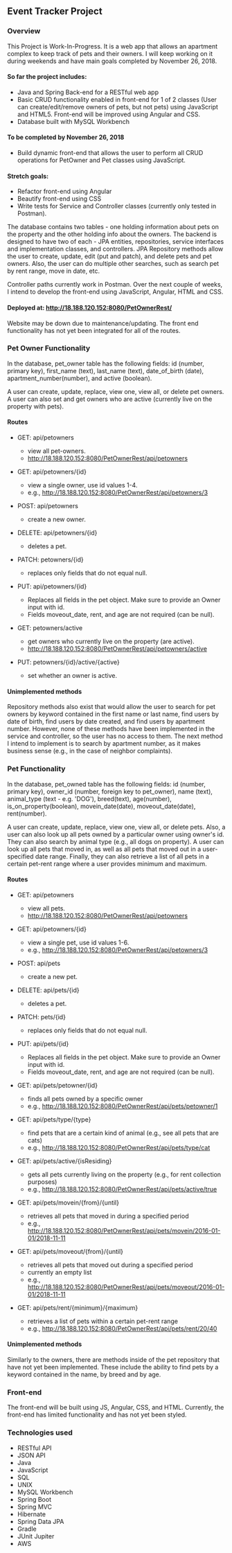 ## Event Tracker Project

### Overview
This Project is Work-In-Progress. It is a web app that allows an apartment complex to keep track of pets and their owners.
I will keep working on it during weekends and have main goals completed by November 26, 2018.

#### So far the project includes:
  * Java and Spring Back-end for a RESTful web app
  * Basic CRUD functionality enabled in front-end for 1 of 2 classes (User can create/edit/remove owners of pets, but not pets) using JavaScript and HTML5. Front-end will be improved using Angular and CSS.
  * Database built with MySQL Workbench

#### To be completed by November 26, 2018
  * Build dynamic front-end that allows the user to perform all CRUD operations for PetOwner and Pet classes using JavaScript.

#### Stretch goals:
  * Refactor front-end using Angular
  * Beautify front-end using CSS
  * Write tests for Service and Controller classes (currently only tested in Postman).


The database contains two tables - one holding information about pets on the property and the other holding info about the owners. The backend is designed to have two of each - JPA entities, repositories, service interfaces and implementation classes, and controllers.
JPA Repository methods allow the user to create, update, edit (put and patch), and delete pets and pet owners. Also, the user can do multiple other searches, such as search pet by rent range, move in date, etc.

Controller paths currently work in Postman. Over the next couple of weeks, I intend to develop the front-end using JavaScript, Angular, HTML and CSS.

#### Deployed at: http://18.188.120.152:8080/PetOwnerRest/
Website may be down due to maintenance/updating.
The front end functionality has not yet been integrated for all of the routes.

### Pet Owner Functionality
In the database, pet_owner table has the following fields: id (number, primary key), first_name (text), last_name (text), date_of_birth (date), apartment_number(number), and active (boolean).

A user can create, update, replace, view one, view all, or delete pet owners.
A user can also set and get owners who are active (currently live on the property with pets).

#### Routes
* GET: api/petowners
  - view all pet-owners.
  - http://18.188.120.152:8080/PetOwnerRest/api/petowners

* GET: api/petowners/{id}  
  - view a single owner, use id values 1-4.
  - e.g., http://18.188.120.152:8080/PetOwnerRest/api/petowners/3

* POST: api/petowners
  - create a new owner.

* DELETE: api/petowners/{id}
  - deletes a pet.

* PATCH: petowners/{id}
  - replaces only fields that do not equal null.

* PUT: api/petowners/{id}
  - Replaces all fields in the pet object. Make sure to provide an Owner input with id.
  - Fields moveout_date, rent, and age are not required (can be null).

* GET: petowners/active
  - get owners who currently live on the property (are active).
  - http://18.188.120.152:8080/PetOwnerRest/api/petowners/active

* PUT: petowners/{id}/active/{active}
  - set whether an owner is active.


#### Unimplemented methods
Repository methods also exist that would allow the user to search for pet owners by keyword contained in the first name or last name, find users by date of birth, find users by date created, and find users by apartment number. However, none of these methods have been implemented in the service and controller, so the user has no access to them. The next method I intend to implement is to search by apartment number, as it makes business sense (e.g., in the case of neighbor complaints).



### Pet Functionality
In the database, pet_owned table has the following fields: id (number, primary key), owner_id (number, foreign key to pet_owner), name (text), animal_type (text - e.g. 'DOG'), breed(text), age(number), is_on_property(boolean), movein_date(date), moveout_date(date), rent(number).

A user can create, update, replace, view one, view all, or delete pets.
Also, a user can also look up all pets owned by a particular owner using owner's id. They can also search by animal type (e.g., all dogs on property). A user can look up all pets that moved in, as well as all pets that moved out in a user-specified date range. Finally, they can also retrieve a list of all pets in a certain pet-rent range where a user provides minimum and maximum.

#### Routes
* GET: api/petowners
  - view all pets.
  - http://18.188.120.152:8080/PetOwnerRest/api/petowners

* GET: api/petowners/{id}  
  - view a single pet, use id values 1-6.
  - e.g., http://18.188.120.152:8080/PetOwnerRest/api/petowners/3

* POST: api/pets
  - create a new pet.

* DELETE: api/pets/{id}
  - deletes a pet.

* PATCH: pets/{id}
  - replaces only fields that do not equal null.

* PUT: api/pets/{id}
  - Replaces all fields in the pet object. Make sure to provide an Owner input with id.
  - Fields moveout_date, rent, and age are not required (can be null).

* GET: api/pets/petowner/{id}
  - finds all pets owned by a specific owner
  - e.g., http://18.188.120.152:8080/PetOwnerRest/api/pets/petowner/1

* GET: api/pets/type/{type}
  - find pets that are a certain kind of animal (e.g., see all pets that are cats)
  - e.g., http://18.188.120.152:8080/PetOwnerRest/api/pets/type/cat

* GET: api/pets/active/{isResiding}
  - gets all pets currently living on the property (e.g., for rent collection purposes)
  - e.g., http://18.188.120.152:8080/PetOwnerRest/api/pets/active/true

* GET: api/pets/movein/{from}/{until}
  - retrieves all pets that moved in during a specified period
  - e.g.,  http://18.188.120.152:8080/PetOwnerRest/api/pets/movein/2016-01-01/2018-11-11

* GET: api/pets/moveout/{from}/{until}
  - retrieves all pets that moved out during a specified period
  - currently an empty list
  - e.g., http://18.188.120.152:8080/PetOwnerRest/api/pets/moveout/2016-01-01/2018-11-11

* GET: api/pets/rent/{minimum}/{maximum}
  - retrieves a list of pets within a certain pet-rent range
  - e.g., http://18.188.120.152:8080/PetOwnerRest/api/pets/rent/20/40



#### Unimplemented methods
Similarly to the owners, there are methods inside of the pet repository that have not yet been implemented. These include the ability to find pets by a keyword contained in the name, by breed and by age.

### Front-end
The front-end will be built using JS, Angular, CSS, and HTML. Currently, the front-end has limited functionality and has not yet been styled.

### Technologies used
* RESTful API
* JSON API
* Java
* JavaScript
* SQL
* UNIX
* MySQL Workbench
* Spring Boot
* Spring MVC
* Hibernate
* Spring Data JPA
* Gradle
* JUnit Jupiter
* AWS
